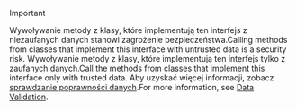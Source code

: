 > [!IMPORTANT]
> <span data-ttu-id="aadc8-101">Wywoływanie metody z klasy, które implementują ten interfejs z niezaufanych danych stanowi zagrożenie bezpieczeństwa.</span><span class="sxs-lookup"><span data-stu-id="aadc8-101">Calling methods from classes that implement this interface with untrusted data is a security risk.</span></span> <span data-ttu-id="aadc8-102">Wywoływanie metody z klasy, które implementują ten interfejs tylko z zaufanych danych.</span><span class="sxs-lookup"><span data-stu-id="aadc8-102">Call the methods from classes that implement this interface only with trusted data.</span></span> <span data-ttu-id="aadc8-103">Aby uzyskać więcej informacji, zobacz [sprawdzanie poprawności danych](https://www.owasp.org/index.php/Data_Validation).</span><span class="sxs-lookup"><span data-stu-id="aadc8-103">For more information, see [Data Validation](https://www.owasp.org/index.php/Data_Validation).</span></span>